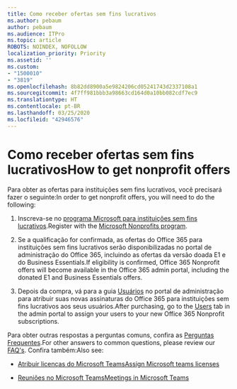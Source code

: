 ```yaml
---
title: Como receber ofertas sem fins lucrativos
ms.author: pebaum
author: pebaum
ms.audience: ITPro
ms.topic: article
ROBOTS: NOINDEX, NOFOLLOW
localization_priority: Priority
ms.assetid: ''
ms.custom:
- "1500010"
- "3819"
ms.openlocfilehash: 8b82dd8900a5e9824206cd05241743d2337108a1
ms.sourcegitcommit: 4f7ff981bbb3a98663cd164d0a10bb082cdf7ec9
ms.translationtype: HT
ms.contentlocale: pt-BR
ms.lasthandoff: 03/25/2020
ms.locfileid: "42946576"
---
```

# <a name="how-to-get-nonprofit-offers"></a><span data-ttu-id="4bf50-102">Como receber ofertas sem fins lucrativos</span><span class="sxs-lookup"><span data-stu-id="4bf50-102">How to get nonprofit offers</span></span>

<span data-ttu-id="4bf50-103">Para obter as ofertas para instituições sem fins lucrativos, você precisará fazer o seguinte:</span><span class="sxs-lookup"><span data-stu-id="4bf50-103">In order to get nonprofit offers, you will need to do the following:</span></span>

1. <span data-ttu-id="4bf50-104">Inscreva-se no [programa Microsoft para instituições sem fins lucrativos](https://go.microsoft.com/fwlink/p/?linkid=2008962).</span><span class="sxs-lookup"><span data-stu-id="4bf50-104">Register with the [Microsoft Nonprofits program](https://go.microsoft.com/fwlink/p/?linkid=2008962).</span></span>

2. <span data-ttu-id="4bf50-105">Se a qualificação for confirmada, as ofertas do Office 365 para instituições sem fins lucrativos serão disponibilizadas no portal de administração do Office 365, incluindo as ofertas da versão doada E1 e do Business Essentials.</span><span class="sxs-lookup"><span data-stu-id="4bf50-105">If eligibility is confirmed, Office 365 Nonprofit offers will become available in the Office 365 admin portal, including the donated E1 and Business Essentials offers.</span></span>

3. <span data-ttu-id="4bf50-106">Depois da compra, vá para a guia [Usuários](https://admin.microsoft.com/Adminportal/Home#/users) no portal de administração para atribuir suas novas assinaturas do Office 365 para instituições sem fins lucrativos aos seus usuários.</span><span class="sxs-lookup"><span data-stu-id="4bf50-106">After purchasing, go to the [Users](https://admin.microsoft.com/Adminportal/Home#/users) tab in the admin portal to assign your users to your new Office 365 Nonprofit subscriptions.</span></span>

<span data-ttu-id="4bf50-107">Para obter outras respostas a perguntas comuns, confira as [Perguntas Frequentes](https://www.microsoft.com/microsoft-365/nonprofit/office-365-nonprofit#coreui-heading-67lnrlz).</span><span class="sxs-lookup"><span data-stu-id="4bf50-107">For other answers to common questions, please review our [FAQ's](https://www.microsoft.com/microsoft-365/nonprofit/office-365-nonprofit#coreui-heading-67lnrlz).</span></span> <span data-ttu-id="4bf50-108">Confira também:</span><span class="sxs-lookup"><span data-stu-id="4bf50-108">Also see:</span></span>

- [<span data-ttu-id="4bf50-109">Atribuir licenças do Microsoft Teams</span><span class="sxs-lookup"><span data-stu-id="4bf50-109">Assign Microsoft teams licenses</span></span>](https://docs.microsoft.com/MicrosoftTeams/assign-teams-licenses)

- [<span data-ttu-id="4bf50-110">Reuniões no Microsoft Teams</span><span class="sxs-lookup"><span data-stu-id="4bf50-110">Meetings in Microsoft Teams</span></span>](https://docs.microsoft.com/MicrosoftTeams/tutorial-meetings-in-teams)